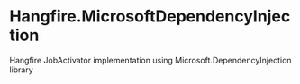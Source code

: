 # Hangfire.MicrosoftDependencyInjection
Hangfire JobActivator implementation using Microsoft.DependencyInjection library

